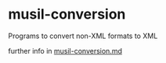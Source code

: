# musil-conversion
Programs to convert non-XML formats to XML

further info in [musil-conversion.md](https://github.com/musilonline/musil-conversion/blob/master/musil-conversion.md)
